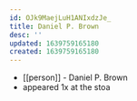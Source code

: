 ```yaml
---
id: OJk9MaejLuH1ANIxdzJe_
title: Daniel P. Brown
desc: ''
updated: 1639759165180
created: 1639759165180
---
```



- [[person]] - Daniel P. Brown
- appeared 1x at the stoa
